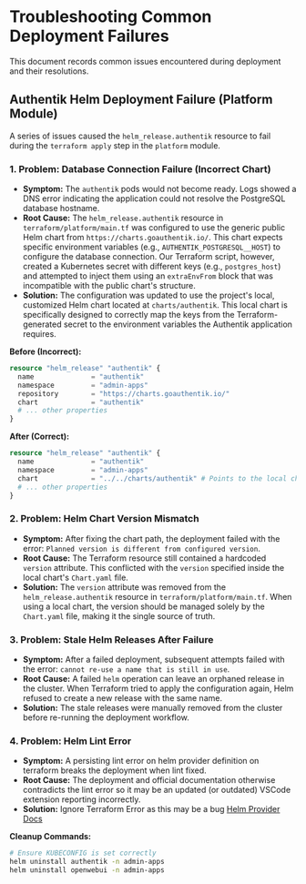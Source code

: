# Troubleshooting Common Deployment Failures

This document records common issues encountered during deployment and their resolutions.

## Authentik Helm Deployment Failure (Platform Module)

A series of issues caused the `helm_release.authentik` resource to fail during the `terraform apply` step in the `platform` module.

### 1. Problem: Database Connection Failure (Incorrect Chart)

- **Symptom:** The `authentik` pods would not become ready. Logs showed a DNS error indicating the application could not resolve the PostgreSQL database hostname.
- **Root Cause:** The `helm_release.authentik` resource in `terraform/platform/main.tf` was configured to use the generic public Helm chart from `https://charts.goauthentik.io/`. This chart expects specific environment variables (e.g., `AUTHENTIK_POSTGRESQL__HOST`) to configure the database connection. Our Terraform script, however, created a Kubernetes secret with different keys (e.g., `postgres_host`) and attempted to inject them using an `extraEnvFrom` block that was incompatible with the public chart's structure.
- **Solution:** The configuration was updated to use the project's local, customized Helm chart located at `charts/authentik`. This local chart is specifically designed to correctly map the keys from the Terraform-generated secret to the environment variables the Authentik application requires.

**Before (Incorrect):**

```terraform
resource "helm_release" "authentik" {
  name              = "authentik"
  namespace         = "admin-apps"
  repository        = "https://charts.goauthentik.io/"
  chart             = "authentik"
  # ... other properties
}
```

**After (Correct):**

```terraform
resource "helm_release" "authentik" {
  name              = "authentik"
  namespace         = "admin-apps"
  chart             = "../../charts/authentik" # Points to the local chart
  # ... other properties
}
```

### 2. Problem: Helm Chart Version Mismatch

- **Symptom:** After fixing the chart path, the deployment failed with the error: `Planned version is different from configured version`.
- **Root Cause:** The Terraform resource still contained a hardcoded `version` attribute. This conflicted with the `version` specified inside the local chart's `Chart.yaml` file.
- **Solution:** The `version` attribute was removed from the `helm_release.authentik` resource in `terraform/platform/main.tf`. When using a local chart, the version should be managed solely by the `Chart.yaml` file, making it the single source of truth.

### 3. Problem: Stale Helm Releases After Failure

- **Symptom:** After a failed deployment, subsequent attempts failed with the error: `cannot re-use a name that is still in use`.
- **Root Cause:** A failed `helm` operation can leave an orphaned release in the cluster. When Terraform tried to apply the configuration again, Helm refused to create a new release with the same name.
- **Solution:** The stale releases were manually removed from the cluster before re-running the deployment workflow.

### 4. Problem: Helm Lint Error

- **Symptom:** A persisting lint error on helm provider definition on terraform breaks the deployment when lint fixed.
- **Root Cause:** The deployment and official documentation otherwise contradicts the lint error so it may be an updated (or outdated) VSCode extension reporting incorrectly.
- **Solution:** Ignore Terraform Error as this may be a bug [Helm Provider Docs](https://registry.terraform.io/providers/hashicorp/helm/latest/docs)

**Cleanup Commands:**

```bash
# Ensure KUBECONFIG is set correctly
helm uninstall authentik -n admin-apps
helm uninstall openwebui -n admin-apps
```
